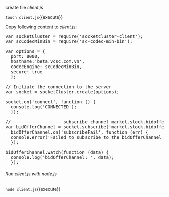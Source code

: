 create file _client.js_

`touch client.js`{{execute}}

Copy following content to _client.js_:

<pre class="file" data-filename="client.js" data-target="replace">
var socketCluster = require('socketcluster-client');
var scCodecMinBin = require('sc-codec-min-bin');

var options = {
  port: 8000,
  hostname:'beta.vcsc.com.vn',
  codecEngine: scCodecMinBin,
  secure: true
  };

// Initiate the connection to the server
var socket = socketCluster.create(options);

socket.on('connect', function () {
  console.log('CONNECTED');
  });

//------------------- subscribe channel market.stock.bidoffer ------------------------
var bidOfferChannel = socket.subscribe('market.stock.bidoffer');
  bidOfferChannel.on('subscribeFail', function (err) {
  console.error('Failed to subscribe to the bidOfferChannel channel due to error: ' + err);
  });

bidOfferChannel.watch(function (data) {
  console.log('bidOfferChannel: ', data);
  });
</pre>


###### Run client.js with node.js
`node client.js`{{execute}}
